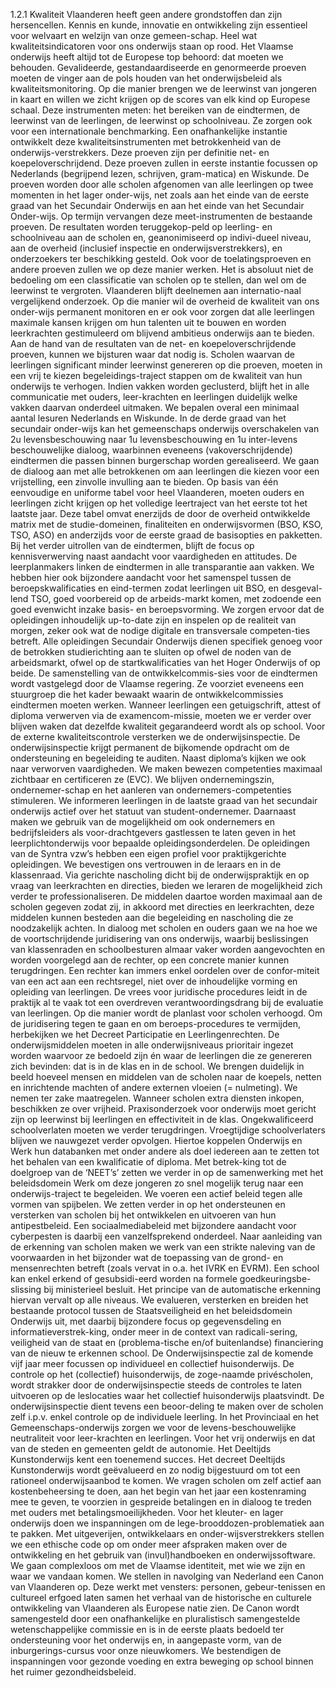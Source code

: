 1.2.1 Kwaliteit Vlaanderen heeft geen andere grondstoffen dan zijn hersencellen. Kennis en kunde, innovatie en ontwikkeling zijn essentieel voor welvaart en welzijn van onze gemeen-schap. Heel wat kwaliteitsindicatoren voor ons onderwijs staan op rood. Het Vlaamse onderwijs heeft altijd tot de Europese top behoord: dat moeten we behouden. Gevalideerde, gestandaardiseerde en genormeerde proeven moeten de vinger aan de pols houden van het onderwijsbeleid als kwaliteitsmonitoring. Op die manier brengen we de leerwinst van jongeren in kaart en willen we zicht krijgen op de scores van elk kind op Europese schaal. Deze instrumenten meten: het bereiken van de eindtermen, de leerwinst van de leerlingen, de leerwinst op schoolniveau. Ze zorgen ook voor een internationale benchmarking. Een onafhankelijke instantie ontwikkelt deze kwaliteitsinstrumenten met betrokkenheid van de onderwijs-verstrekkers. Deze proeven zijn per definitie net- en koepeloverschrijdend. Deze proeven zullen in eerste instantie focussen op Nederlands (begrijpend lezen, schrijven, gram-matica) en Wiskunde. De proeven worden door alle scholen afgenomen van alle leerlingen op twee momenten in het lager onder-wijs, net zoals aan het einde van de eerste graad van het Secundair Onderwijs en aan het einde van het Secundair Onder-wijs. Op termijn vervangen deze meet-instrumenten de bestaande proeven. De resultaten worden teruggekop-peld op leerling- en schoolniveau aan de scholen en, geanonimiseerd op indivi-dueel niveau, aan de overheid (inclusief inspectie en onderwijsverstrekkers), en onderzoekers ter beschikking gesteld. Ook voor de toelatingsproeven en andere proeven zullen we op deze manier werken. Het is absoluut niet de bedoeling om een classificatie van scholen op te stellen, dan wel om de leerwinst te vergroten. Vlaanderen blijft deelnemen aan internatio-naal vergelijkend onderzoek. Op die manier wil de overheid de kwaliteit van ons onder-wijs permanent monitoren en er ook voor zorgen dat alle leerlingen maximale kansen krijgen om hun talenten uit te bouwen en worden leerkrachten gestimuleerd om blijvend ambitieus onderwijs aan te bieden. Aan de hand van de resultaten van de net- en koepeloverschrijdende proeven, kunnen we bijsturen waar dat nodig is. Scholen waarvan de leerlingen significant minder leerwinst genereren op die proeven, moeten in een vrij te kiezen begeleidings-traject stappen om de kwaliteit van hun onderwijs te verhogen. Indien vakken worden geclusterd, blijft het in alle communicatie met ouders, leer-krachten en leerlingen duidelijk welke vakken daarvan onderdeel uitmaken. We bepalen overal een minimaal aantal lesuren Nederlands en Wiskunde. In de derde graad van het secundair onder-wijs kan het gemeenschaps onderwijs overschakelen van 2u levensbeschouwing naar 1u levensbeschouwing en 1u inter-levens beschouwelijke dialoog, waarbinnen eveneens (vakoverschrijdende) eindtermen die passen binnen burgerschap worden gerealiseerd. We gaan de dialoog aan met alle betrokkenen om aan leerlingen die kiezen voor een vrijstelling, een zinvolle invulling aan te bieden. Op basis van één eenvoudige en uniforme tabel voor heel Vlaanderen, moeten ouders en leerlingen zicht krijgen op het volledige leertraject van het eerste tot het laatste jaar. Deze tabel omvat enerzijds de door de overheid ontwikkelde matrix met de studie-domeinen, finaliteiten en onderwijsvormen (BSO, KSO, TSO, ASO) en anderzijds voor de eerste graad de basisopties en pakketten. Bij het verder uitrollen van de eindtermen, blijft de focus op kennisverwerving naast aandacht voor vaardigheden en attitudes. De leerplanmakers linken de eindtermen in alle transparantie aan vakken. We hebben hier ook bijzondere aandacht voor het samenspel tussen de beroepskwalificaties en eind-termen zodat leerlingen uit BSO, en desgeval-lend TSO, goed voorbereid op de arbeids-markt komen, met zodoende een goed evenwicht inzake basis- en beroepsvorming. We zorgen ervoor dat de opleidingen inhoudelijk up-to-date zijn en inspelen op de realiteit van morgen, zeker ook wat de nodige digitale en transversale competen-ties betreft. Alle opleidingen Secundair Onderwijs dienen specifiek genoeg voor de betrokken studierichting aan te sluiten op ofwel de noden van de arbeidsmarkt, ofwel op de startkwalificaties van het Hoger Onderwijs of op beide. De samenstelling van de ontwikkelcommis-sies voor de eindtermen wordt vastgelegd door de Vlaamse regering. Ze voorziet eveneens een stuurgroep die het kader bewaakt waarin de ontwikkelcommissies eindtermen moeten werken. Wanneer leerlingen een getuigschrift, attest of diploma verwerven via de examencom-missie, moeten we er verder over blijven waken dat dezelfde kwaliteit gegarandeerd wordt als op school. Voor de externe kwaliteitscontrole versterken we de onderwijsinspectie. De onderwijsinspectie krijgt permanent de bijkomende opdracht om de ondersteuning en begeleiding te auditen. Naast diploma’s kijken we ook naar verworven vaardigheden. We maken bewezen competenties maximaal zichtbaar en certificeren ze (EVC). We blijven ondernemingszin, ondernemer-schap en het aanleren van ondernemers-competenties stimuleren. We informeren leerlingen in de laatste graad van het secundair onderwijs actief over het statuut van student-ondernemer. Daarnaast maken we gebruik van de mogelijkheid om ook ondernemers en bedrijfsleiders als voor-drachtgevers gastlessen te laten geven in het leerplichtonderwijs voor bepaalde opleidingsonderdelen. De opleidingen van de Syntra vzw’s hebben een eigen profiel voor praktijkgerichte opleidingen. We bevestigen ons vertrouwen in de leraars en in de klassenraad. Via gerichte nascholing dicht bij de onderwijspraktijk en op vraag van leerkrachten en directies, bieden we leraren de mogelijkheid zich verder te professionaliseren. De middelen daartoe worden maximaal aan de scholen gegeven zodat zij, in akkoord met directies en leerkrachten, deze middelen kunnen besteden aan die begeleiding en nascholing die ze noodzakelijk achten. In dialoog met scholen en ouders gaan we na hoe we de voortschrijdende juridisering van ons onderwijs, waarbij beslissingen van klassenraden en schoolbesturen almaar vaker worden aangevochten en worden voorgelegd aan de rechter, op een concrete manier kunnen terugdringen. Een rechter kan immers enkel oordelen over de confor-miteit van een act aan een rechtsregel, niet over de inhoudelijke vorming en opleiding van leerlingen. De vrees voor juridische procedures leidt in de praktijk al te vaak tot een overdreven verantwoordingsdrang bij de evaluatie van leerlingen. Op die manier wordt de planlast voor scholen verhoogd. Om de juridisering tegen te gaan en om beroeps-procedures te vermijden, herbekijken we het Decreet Participatie en Leerlingenrechten. De onderwijsmiddelen moeten in alle onderwijsniveaus prioritair ingezet worden waarvoor ze bedoeld zijn én waar de leerlingen die ze genereren zich bevinden: dat is in de klas en in de school. We brengen duidelijk in beeld hoeveel mensen en middelen van de scholen naar de koepels, netten en inrichtende machten of andere externen vloeien (= nulmeting). We nemen ter zake maatregelen. Wanneer scholen extra diensten inkopen, beschikken ze over vrijheid. Praxisonderzoek voor onderwijs moet gericht zijn op leerwinst bij leerlingen en effectiviteit in de klas. Ongekwalificeerd schoolverlaten moeten we verder terugdringen. Vroegtijdige schoolverlaters blijven we nauwgezet verder opvolgen. Hiertoe koppelen Onderwijs en Werk hun databanken met onder andere als doel iedereen aan te zetten tot het behalen van een kwalificatie of diploma. Met betrek-king tot de doelgroep van de ‘NEET’s’ zetten we verder in op de samenwerking met het beleidsdomein Werk om deze jongeren zo snel mogelijk terug naar een onderwijs-traject te begeleiden. We voeren een actief beleid tegen alle vormen van spijbelen. We zetten verder in op het ondersteunen en versterken van scholen bij het ontwikkelen en uitvoeren van hun antipestbeleid. Een sociaalmediabeleid met bijzondere aandacht voor cyberpesten is daarbij een vanzelfsprekend onderdeel. Naar aanleiding van de erkenning van scholen maken we werk van een strikte naleving van de voorwaarden in het bijzonder wat de toepassing van de grond- en mensenrechten betreft (zoals vervat in o.a. het IVRK en EVRM). Een school kan enkel erkend of gesubsidi-eerd worden na formele goedkeuringsbe-slissing bij ministerieel besluit. Het principe van de automatische erkenning hiervan vervalt op alle niveaus. We evalueren, versterken en breiden het bestaande protocol tussen de Staatsveiligheid en het beleidsdomein Onderwijs uit, met daarbij bijzondere focus op gegevensdeling en informatieverstrek-king, onder meer in de context van radicali-sering, veiligheid van de staat en (problema-tische en/of buitenlandse) financiering van de nieuw te erkennen school. De Onderwijsinspectie zal de komende vijf jaar meer focussen op individueel en collectief huisonderwijs. De controle op het (collectief) huisonderwijs, de zoge-naamde privéscholen, wordt strakker door de onderwijsinspectie steeds de controles te laten uitvoeren op de leslocaties waar het collectief huisonderwijs plaatsvindt. De onderwijsinspectie dient tevens een beoor-deling te maken over de scholen zelf i.p.v. enkel controle op de individuele leerling. In het Provinciaal en het Gemeenschaps-onderwijs zorgen we voor de levens-beschouwelijke neutraliteit voor leer-krachten en leerlingen. Voor het vrij onderwijs en dat van de steden en gemeenten geldt de autonomie. Het Deeltijds Kunstonderwijs kent een toenemend succes. Het decreet Deeltijds Kunstonderwijs wordt geëvalueerd en zo nodig bijgestuurd om tot een rationeel onderwijsaanbod te komen. We vragen scholen om zelf actief aan kostenbeheersing te doen, aan het begin van het jaar een kostenraming mee te geven, te voorzien in gespreide betalingen en in dialoog te treden met ouders met betalingsmoeilijkheden. Voor het kleuter- en lager onderwijs doen we inspanningen om de lege-brooddozen-problematiek aan te pakken. Met uitgeverijen, ontwikkelaars en onder-wijsverstrekkers stellen we een ethische code op om onder meer afspraken maken over de ontwikkeling en het gebruik van (invul)handboeken en onderwijssoftware. We gaan complexloos om met de Vlaamse identiteit, met wie we zijn en waar we vandaan komen. We stellen in navolging van Nederland een Canon van Vlaanderen op. Deze werkt met vensters: personen, gebeur-tenissen en cultureel erfgoed laten samen het verhaal van de historische en culturele ontwikkeling van Vlaanderen als Europese natie zien. De Canon wordt samengesteld door een onafhankelijke en pluralistisch samengestelde wetenschappelijke commissie en is in de eerste plaats bedoeld ter ondersteuning voor het onderwijs en, in aangepaste vorm, van de inburgerings-cursus voor onze nieuwkomers. We bestendigen de inspanningen voor gezonde voeding en extra beweging op school binnen het ruimer gezondheidsbeleid. 